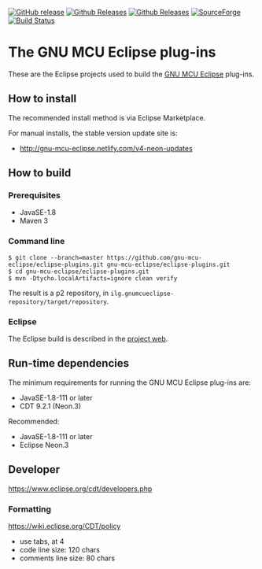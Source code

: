 [![GitHub release](https://img.shields.io/github/release/gnu-mcu-eclipse/eclipse-plugins.svg)](https://github.com/gnu-mcu-eclipse/eclipse-plugins/releases/latest) [![Github Releases](https://img.shields.io/github/downloads/gnu-mcu-eclipse/eclipse-plugins/latest/total.svg)](https://github.com/gnu-mcu-eclipse/eclipse-plugins/releases/latest) [![Github Releases](https://img.shields.io/github/downloads/gnu-mcu-eclipse/eclipse-plugins/total.svg)](https://github.com/gnu-mcu-eclipse/eclipse-plugins/releases/latest) [![SourceForge](https://img.shields.io/sourceforge/dt/gnuarmeclipse.svg?label=SF%20downloads)](https://sourceforge.net/projects/gnuarmeclipse/files/) [![Build Status](https://travis-ci.org/gnu-mcu-eclipse/eclipse-plugins.svg?branch=develop)](https://travis-ci.org/gnu-mcu-eclipse/eclipse-plugins) 

# The GNU MCU Eclipse plug-ins

These are the Eclipse projects used to build the [GNU MCU Eclipse](http://gnu-mcu-eclipse.github.io) plug-ins.

## How to install

The recommended install method is via Eclipse Marketplace.

For manual installs, the stable version update site is:

- http://gnu-mcu-eclipse.netlify.com/v4-neon-updates

## How to build

### Prerequisites

- JavaSE-1.8
- Maven 3

### Command line

```
$ git clone --branch=master https://github.com/gnu-mcu-eclipse/eclipse-plugins.git gnu-mcu-eclipse/eclipse-plugins.git
$ cd gnu-mcu-eclipse/eclipse-plugins.git
$ mvn -Dtycho.localArtifacts=ignore clean verify
```

The result is a p2 repository, in `ilg.gnumcueclipse-repository/target/repository`.

### Eclipse

The Eclipse build is described in the [project web](http://gnu-mcu-eclipse.github.io/developer/build-procedure/).

## Run-time dependencies

The minimum requirements for running the GNU MCU Eclipse plug-ins are:

- JavaSE-1.8-111 or later
- CDT 9.2.1 (Neon.3)

Recommended:

- JavaSE-1.8-111 or later
- Eclipse Neon.3

## Developer

https://www.eclipse.org/cdt/developers.php

### Formatting

https://wiki.eclipse.org/CDT/policy

- use tabs, at 4
- code line size: 120 chars
- comments line size: 80 chars
